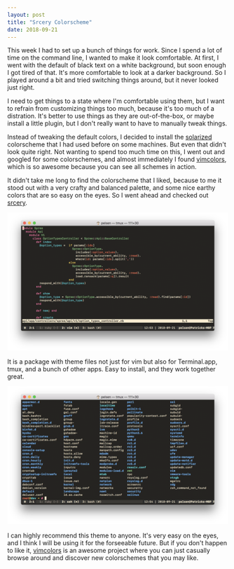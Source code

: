 ```yaml
---
layout: post
title: "Srcery Colorscheme"
date: 2018-09-21
---
```


This week I had to set up a bunch of things for work. Since I spend a lot of time on the command line, I wanted to make it look comfortable. At first, I went with the default of black text on a white background, but soon enough I got tired of that. It's more comfortable to look at a darker background. So I played around a bit and tried switching things around, but it never looked just right. 

I need to get things to a state where I'm comfortable using them, but I want to refrain from customizing things too much, because it's too much of a distration. It's better to use things as they are out-of-the-box, or maybe install a little plugin, but I don't really want to have to manually tweak things.

Instead of tweaking the default colors, I decided to install the [solarized][Solarized] colorscheme that I had used before on some machines. But even that didn't look quite right. Not wanting to spend too much time on this, I went out and googled for some colorschemes, and almost immediately I found [vimcolors][Vimcolors], which is so awesome because you can see all schemes in action.

It didn't take me long to find the colorscheme that I liked, because to me it stood out with a very crafty and balanced palette, and some nice earthy colors that are so easy on the eyes. So I went ahead and checked out [srcery][Srcery]. 

![Srcery theme in vim](/assets/images/srcery-vim.png)

It is a package with theme files not just for vim but also for Terminal.app, tmux, and a bunch of other apps. Easy to install, and they work together great. 

![Srcery theme in bash](/assets/images/srcery-bash.png)

I can highly recommend this theme to anyone. It's very easy on the eyes, and I think I will be using it for the forseeable future. But if you don't happen to like it, [vimcolors][Vimcolors] is an awesome project where you can just casually browse around and discover new colorschemes that you may like.

[Vimcolors]: https://vimcolors.com
[Solarized]: https://ethanschoonover.com/solarized/
[Srcery]: https://srcery-colors.github.io
